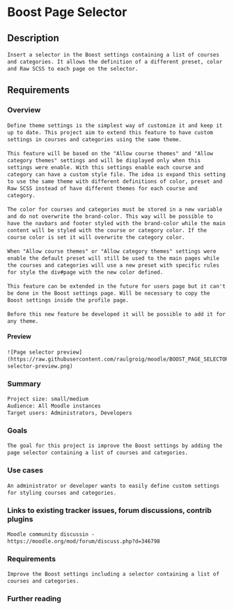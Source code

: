 # Boost Page Selector

## Description

    Insert a selector in the Boost settings containing a list of courses and categories. It allows the definition of a different preset, color and Raw SCSS to each page on the selector.  

## Requirements   

### Overview

    Define theme settings is the simplest way of customize it and keep it up to date. This project aim to extend this feature to have custom settings in courses and categories using the same theme.  

    This feature will be based on the "Allow course themes" and "Allow category themes" settings and will be displayed only when this settings were enable. With this settings enable each course and category can have a custom style file. The idea is expand this setting to use the same theme with different definitions of color, preset and Raw SCSS instead of have different themes for each course and category.

    The color for courses and categories must be stored in a new variable and do not overwrite the brand-color. This way will be possible to have the navbars and footer styled with the brand-color while the main content will be styled with the course or category color. If the course color is set it will overwrite the category color.

    When "Allow course themes" or "Allow category themes" settings were enable the default preset will still be used to the main pages while the courses and categories will use a new preset with specific rules for style the div#page with the new color defined. 

    This feature can be extended in the future for users page but it can't be done in the Boost settings page. Will be necessary to copy the Boost settings inside the profile page. 

    Before this new feature be developed it will be possible to add it for any theme.

#### Preview

    ![Page selector preview](https://raw.githubusercontent.com/raulgroig/moodle/BOOST_PAGE_SELECTOR/page-selector-preview.png)

### Summary  

    Project size: small/medium    
    Audience: All Moodle instances    
    Target users: Administrators, Developers    

### Goals  

    The goal for this project is improve the Boost settings by adding the page selector containing a list of courses and categories.  

### Use cases

    An administrator or developer wants to easily define custom settings for styling courses and categories.  

### Links to existing tracker issues, forum discussions, contrib plugins

    Moodle community discussin -  https://moodle.org/mod/forum/discuss.php?d=346798

### Requirements

    Improve the Boost settings including a selector containing a list of courses and categories.  

### Further reading 

